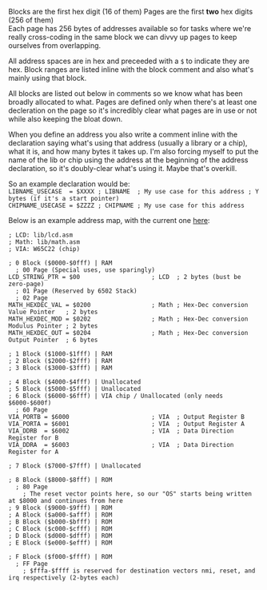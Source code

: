 Blocks are the first hex digit (16 of them)
Pages are the first **two** hex digits (256 of them)  
Each page has 256 bytes of addresses available so for tasks where we're really cross-coding in the same block we can divvy up pages to keep ourselves from overlapping. 

All address spaces are in hex and preceeded with a `$` to indicate they are hex. Block ranges are listed inline with the block comment and also what's mainly using that block.

All blocks are listed out below in comments so we know what has been broadly allocated to what. Pages are defined only when there's at least one decleration on the page so it's incredibly clear what pages are in use or not while also keeping the bloat down. 

When you define an address you also write a comment inline with the declaration saying what's using that address (usually a library or a chip), what it is, and how many bytes it takes up. I'm also forcing myself to put the name of the lib or chip using the address at the beginning of the address declaration, so it's doubly-clear what's using it. Maybe that's overkill. 

So an example declaration would be:  
`LIBNAME_USECASE  = $XXXX ; LIBNAME  ; My use case for this address ; Y bytes (if it's a start pointer)`  
`CHIPNAME_USECASE = $ZZZZ ; CHIPNAME ; My use case for this address`

Below is an example address map, with the current one [here](https://github.com/ShoeBox-Electronics/Sole-OS/blob/main/address_map.asm): 
```
; LCD: lib/lcd.asm
; Math: lib/math.asm
; VIA: W65C22 (chip)

; 0 Block ($0000-$0fff) | RAM
  ; 00 Page (Special uses, use sparingly)
LCD_STRING_PTR = $00                    ; LCD  ; 2 bytes (bust be zero-page)
  ; 01 Page (Reserved by 6502 Stack)
  ; 02 Page
MATH_HEXDEC_VAL = $0200                 ; Math ; Hex-Dec conversion Value Pointer   ; 2 bytes
MATH_HEXDEC_MOD = $0202                 ; Math ; Hex-Dec conversion Modulus Pointer ; 2 bytes
MATH_HEXDEC_OUT = $0204                 ; Math ; Hex-Dec conversion Output Pointer  ; 6 bytes

; 1 Block ($1000-$1fff) | RAM
; 2 Block ($2000-$2fff) | RAM
; 3 Block ($3000-$3fff) | RAM

; 4 Block ($4000-$4fff) | Unallocated
; 5 Block ($5000-$5fff) | Unallocated
; 6 Block ($6000-$6fff) | VIA chip / Unallocated (only needs $6000-$600f)
  ; 60 Page
VIA_PORTB = $6000                       ; VIA  ; Output Register B
VIA_PORTA = $6001                       ; VIA  ; Output Register A
VIA_DDRB  = $6002                       ; VIA  ; Data Direction Register for B
VIA_DDRA  = $6003                       ; VIA  ; Data Direction Register for A

; 7 Block ($7000-$7fff) | Unallocated

; 8 Block ($8000-$8fff) | ROM
  ; 80 Page
    ; The reset vector points here, so our "OS" starts being written at $8000 and continues from here
; 9 Block ($9000-$9fff) | ROM
; A Block ($a000-$afff) | ROM
; B Block ($b000-$bfff) | ROM
; C Block ($c000-$cfff) | ROM
; D Block ($d000-$dfff) | ROM
; E Block ($e000-$efff) | ROM

; F Block ($f000-$ffff) | ROM
  ; FF Page
    ; $fffa-$ffff is reserved for destination vectors nmi, reset, and irq respectively (2-bytes each)
```

